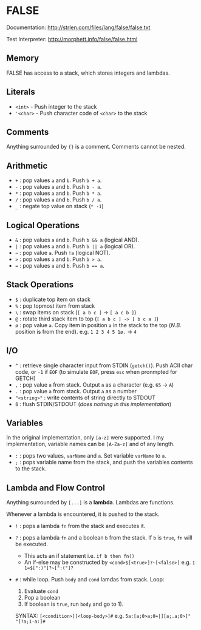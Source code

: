# FALSE
Documentation: http://strlen.com/files/lang/false/false.txt

Test Interpreter: http://morphett.info/false/false.html

## Memory
FALSE has access to a stack, which stores integers and lambdas.

## Literals
- `<int>` - Push integer to the stack
- `'<char>` - Push character code of `<char>` to the stack

## Comments
Anything surrounded by `{}` is a comment. Comments cannot be nested.

## Arithmetic
- `+` : pop values `a` and `b`. Push `b + a`.
- `-` : pop values `a` and `b`. Push `b - a`.
- `*` : pop values `a` and `b`. Push `b * a`.
- `/` : pop values `a` and `b`. Push `b / a`.
- `_` : negate top value on stack (`* -1`)

## Logical Operations
- `&` : pop values `a` and `b`. Push `b && a` (logical AND).
- `|` : pop values `a` and `b`. Push `b || a` (logical OR).
- `~` : pop value `a`. Push `!a` (logical NOT).
- `>` : pop values `a` and `b`. Push `b > a`.
- `=` : pop values `a` and `b`. Push `b == a`.

## Stack Operations
- `$` : duplicate top item on stack
- `%` : pop topmost item from stack
- `\` : swap items on stack (`[ a b c ]` -> `[ a c b ]`)
- `@` : rotate third stack item to top (`[ a b c ] -> [ b c a ]`)
- `ø` : pop value `a`. Copy item in position `a` in the stack to the top (*N.B.* position is from the end). e.g. `1 2 3 4 5 1ø.` -> `4`

## I/O
- `^` : retrieve single character input from STDIN (`getch()`). Push ACII char code, or `-1` if `EOF` (to simulate `EOF`, press `esc` when pronmpted for GETCH)
- `,` : pop value `a` from stack. Output `a` as a character (e.g. `65` -> `A`)
- `.` : pop value `a` from stack. Output `a` as a number
- `"<string>"` : write contents of string directly to STDOUT
- `ß` : flush STDIN/STDOUT (*does nothing in this implementation*)

## Variables
In the original implementation, only `[a-z]` were supported. I my implementation, variable names can be `[A-Za-z]` and of any length.

- `:` : pops two values, `varName` and `a`. Set variable `varName` to `a`.
- `;` : pops variable name from the stack, and push the variables contents to the stack.

## Lambda and Flow Control
Anything surrounded by `[...]` is a **lambda**. Lambdas are functions.

Whenever a lambda is encountered, it is pushed to the stack.

- `!` : pops a lambda `fn` from the stack and executes it.
- `?` : pops a lambda `fn` and a boolean `b` from the stack. If `b` is `true`, `fn` will be executed.
  - This acts an if statement i.e. `if b then fn()`
  - An if-else may be constructed by `<cond>$[<true>]?~[<false>]` e.g. `1 1=$[":)"]?~[":("]?`
- `#` : while loop. Push `body` and `cond` lamdas from stack. Loop:
  1) Evaluate `cond`
  2) Pop a boolean
  3) If boolean is `true`, run `body` and go to 1).
  
  SYNTAX: `[<condition>][<loop-body>]#`
  e.g. `5a:[a;0>a;0=|][a;.a;0>[" "]?a;1-a:]#`